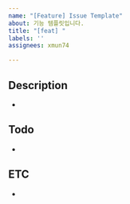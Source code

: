 ```yaml
---
name: "[Feature] Issue Template"
about: 기능 템플릿입니다.
title: "[feat] "
labels: ''
assignees: xmun74

---
```


## Description
- 

## Todo
- 

## ETC
-
